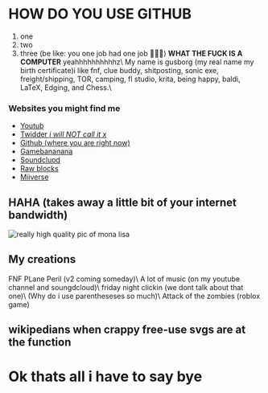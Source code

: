 # HOW DO YOU USE GITHUB
1. one
3. two
2. three
(be like: you one job had one job 🤣🤣🤣)
**WHAT THE FUCK IS A COMPUTER**
yeahhhhhhhhhhz\\
My name is gusborg (my real name my birth certificate)i like fnf, clue buddy, shitposting, sonic exe, freight/shipping, TOR, camping, fl studio, krita, being happy, baldi, LaTeX, Edging, and Chess.\\
### Websites you might find me
- [Youtub](https://www.youtube.com/@gusborg8/videos)
- [Twidder *i will NOT call it x*](https://twitter.com/gusborg8)
- [Github (where you are right now)](https://github.com/gusborg88)
- [Gamebananana](https://gamebanana.com/members/2146466)
- [Soundcluod](https://soundcloud.com/gusborg)
- [Raw blocks](https://www.roblox.com/users/5401729824/profile)
- [Miiverse](https://archiverse.guide/user/Gustron8)
## HAHA (takes away a little bit of your internet bandwidth)
![really high quality pic of mona lisa](https://upload.wikimedia.org/wikipedia/commons/thumb/e/ec/Mona_Lisa%2C_by_Leonardo_da_Vinci%2C_from_C2RMF_retouched.jpg/1374px-Mona_Lisa%2C_by_Leonardo_da_Vinci%2C_from_C2RMF_retouched.jpg)
## My creations
FNF PLane Peril (v2 coming someday)\\
A lot of music (on my youtube channel and soungdcloud)\\
friday night clickin (we dont talk about that one)\\
(Why do i use parentheseses so much)\\
Attack of the zombies (roblox game)
## wikipedians when crappy free-use svgs are at the function
# Ok thats all i have to say bye
